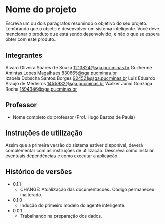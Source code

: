# Nome do projeto

Escreva um ou dois parágrafos resumindo o objetivo do seu projeto. Lembrando que o objeto é desenvolver um sistema inteligente. Você deve mencionar o produto que está sendo desenvolvido, e não o que se espera obter com este produto.

## Integrantes

Álvaro Oliveira Soares de Souza 1213824@sga.pucminas.br
Guilherme Amintas Lopes Magalhaes 830665@sga.pucminas.br	
Izabela Dobscha Santos Borges 924521@sga.pucminas.br
Luiz Eduardo Araújo de Medeiros 1455932@sga.pucminas.br
Walker Junio Gonzaga Rocha 	1594346@sga.pucminas.br

## Professor

* Nome completo do professor (Prof. Hugo Bastos de Paula)

## Instruções de utilização

Assim que a primeira versão do sistema estiver disponível, deverá complementar com as instruções de utilização. Descreva como instalar eventuais dependências e como executar a aplicação.

## Histórico de versões

* 0.1.1
    * CHANGE: Atualização das documentacoes. Código permaneceu inalterado.
* 0.1.0
    * Indução do primeiro modelo do agente inteligente.
* 0.0.1
    * Trabalhando na preparação dos dados.

